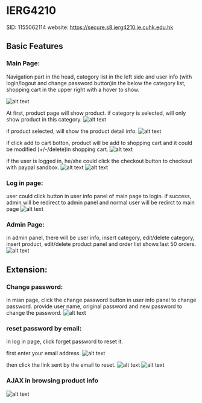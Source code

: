 # IERG4210
SID: 1155062114
website: https://secure.s8.ierg4210.ie.cuhk.edu.hk

## Basic Features

### Main Page:
Navigation part in the head, category list in the left side and user info (with login/logout and change password button)in the below the category list, shopping cart in the upper right with a hover to show.

![alt text](https://github.com/HuoRX/IERG4210/blob/master/incl/img/WechatIMG5.jpeg)

At first, product page will show product. if category is selected, will only show product in this category. 
![alt text](https://github.com/HuoRX/IERG4210/blob/master/incl/img/WechatIMG6.jpeg)

if product selected, will show the product detail info.
![alt text](https://github.com/HuoRX/IERG4210/blob/master/incl/img/WechatIMG7.jpeg)

if click add to cart botton, product will be add to shopping cart and it could be modified (+/-/delete)in shopping cart.
![alt text](https://github.com/HuoRX/IERG4210/blob/master/incl/img/WechatIMG10.jpeg)

if the user is logged in, he/she could click the checkout button to checkout with paypal sandbox.
![alt text](https://github.com/HuoRX/IERG4210/blob/master/incl/img/WechatIMG11.jpeg)
![alt text](https://github.com/HuoRX/IERG4210/blob/master/incl/img/WechatIMG12.jpeg)

### Log in page:
user could click button in user info panel of main page to login. if success, admin will be redirect to admin panel and normal user will be redirct to main page
![alt text](https://github.com/HuoRX/IERG4210/blob/master/incl/img/WechatIMG8.jpeg)

### Admin Page:
in admin panel, there will be user info, insert category, edit/delete category, insert product, edit/delete product panel and order list shows last 50 orders.
![alt text](https://github.com/HuoRX/IERG4210/blob/master/incl/img/WechatIMG9.jpeg)

## Extension:
### Change password:
in mian page, click the change password button in user info panel to change password. provide user name, original password and new password to change the password.
![alt text](https://github.com/HuoRX/IERG4210/blob/master/incl/img/WechatIMG16.jpeg)

### reset password by email:
in log in page, click forget password to reset it. 

first enter your email address.
![alt text](https://github.com/HuoRX/IERG4210/blob/master/incl/img/WechatIMG13.jpeg)

then click the link sent by the email to reset.
![alt text](https://github.com/HuoRX/IERG4210/blob/master/incl/img/WechatIMG14.jpeg)
![alt text](https://github.com/HuoRX/IERG4210/blob/master/incl/img/WechatIMG15.jpeg)

### AJAX in browsing product info
![alt text](https://github.com/HuoRX/IERG4210/blob/master/incl/img/WechatIMG17.jpeg)
